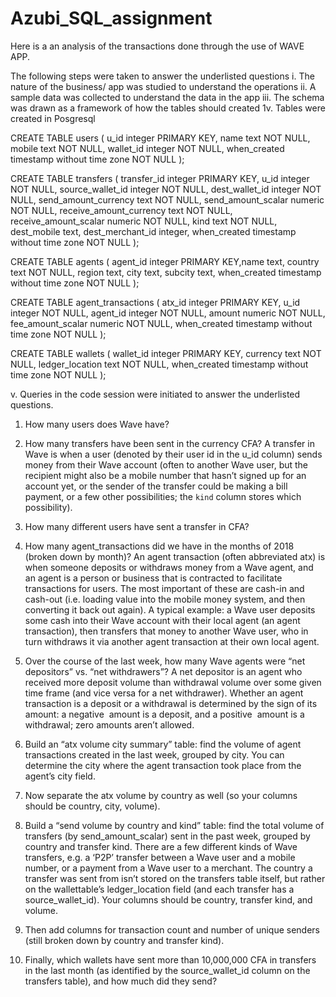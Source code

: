 # Azubi_SQL_assignment

Here is a an analysis of the transactions done through the use of WAVE APP. 

The following steps were taken to answer the underlisted questions
i. The nature of the business/ app was studied to understand the operations
ii. A sample data was collected to understand the data in the app
iii. The schema was drawn as a framework of how the tables should created
1v. Tables were created in Posgresql 

CREATE TABLE users (
u_id integer PRIMARY KEY,
name text NOT NULL,
mobile text NOT NULL,
wallet_id integer NOT NULL,
when_created timestamp without time zone NOT NULL
);

CREATE TABLE transfers (
transfer_id integer PRIMARY KEY,
u_id integer NOT NULL,
source_wallet_id integer NOT NULL,
dest_wallet_id integer NOT NULL,
send_amount_currency text NOT NULL,
send_amount_scalar numeric NOT NULL,
receive_amount_currency text NOT NULL,
receive_amount_scalar numeric NOT NULL,
kind text NOT NULL,
dest_mobile text,
dest_merchant_id integer,
when_created timestamp without time zone NOT NULL
);

CREATE TABLE agents (
agent_id integer PRIMARY KEY,name text,
country text NOT NULL,
region text,
city text,
subcity text,
when_created timestamp without time zone NOT NULL
);

CREATE TABLE agent_transactions (
atx_id integer PRIMARY KEY,
u_id integer NOT NULL,
agent_id integer NOT NULL,
amount numeric NOT NULL,
fee_amount_scalar numeric NOT NULL,
when_created timestamp without time zone NOT NULL
);

CREATE TABLE wallets (
wallet_id integer PRIMARY KEY,
currency text NOT NULL,
ledger_location text NOT NULL,
when_created timestamp without time zone NOT NULL
);


v. Queries in the code  session were initiated to answer the underlisted questions.

1. How many users does Wave have?

2. How many transfers have been sent in the currency CFA? A transfer in Wave is when a
user (denoted by their user id in the u_id column) sends money from their Wave account
(often to another Wave user, but the recipient might also be a mobile number that hasn’t
signed up for an account yet, or the sender of the transfer could be making a bill
payment, or a few other possibilities; the `kind` column stores which possibility).

3. How many different users have sent a transfer in CFA?
4. How many agent_transactions did we have in the months of 2018 (broken down by
month)? An agent transaction (often abbreviated atx) is when someone deposits or
withdraws money from a Wave agent, and an agent is a person or business that is
contracted to facilitate transactions for users. The most important of these are cash-in
and cash-out (i.e. loading value into the mobile money system, and then converting it
back out again). A typical example: a Wave user deposits some cash into their Wave
account with their local agent (an agent transaction), then transfers that money to
another Wave user, who in turn withdraws it via another agent transaction at their own
local agent.
5. Over the course of the last week, how many Wave agents were “net depositors” vs. “net
withdrawers”? A net depositor is an agent who received more deposit volume than
withdrawal volume over some given time frame (and vice versa for a net withdrawer).
Whether an agent transaction is a deposit or a withdrawal is determined by the sign of its
amount: a ​negative ​ amount is a deposit, and a ​positive ​ amount is a withdrawal; zero
amounts aren’t allowed.
6. Build an “atx volume city summary” table: find the volume of agent transactions created
in the last week, grouped by city. You can determine the city where the agent transaction
took place from the agent’s city field.
7. Now separate the atx volume by country as well (so your columns should be country,
city, volume).
8. Build a “send volume by country and kind” table: find the total volume of transfers (by
send_amount_scalar) sent in the past week, grouped by country and transfer kind. There
are a few different kinds of Wave transfers, e.g. a ‘P2P’ transfer between a Wave user
and a mobile number, or a payment from a Wave user to a merchant. The country a
transfer was sent from isn’t stored on the transfers table itself, but rather on the wallettable’s ledger_location field (and each transfer has a source_wallet_id). Your columns
should be country, transfer kind, and volume.
9. Then add columns for transaction count and number of unique senders (still broken
down by country and transfer kind).
10. Finally, which wallets have sent more than 10,000,000 CFA in transfers in the last month
(as identified by the source_wallet_id column on the transfers table), and how much did
they send?
